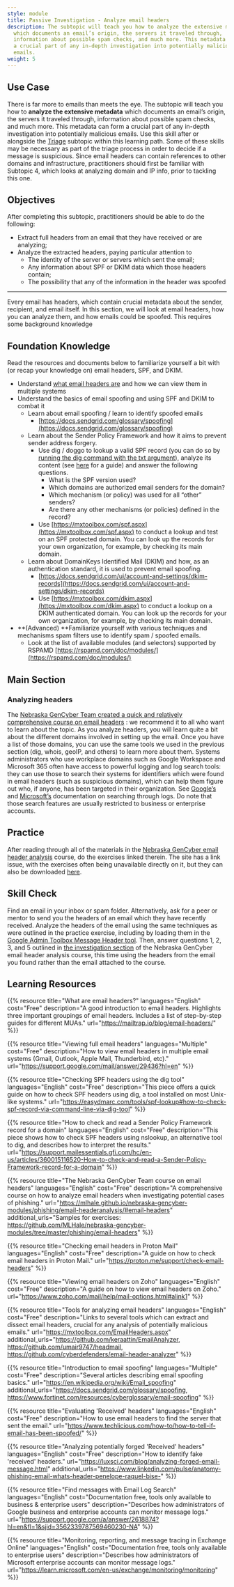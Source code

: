 ```yaml
---
style: module
title: Passive Investigation - Analyze email headers
description: The subtopic will teach you how to analyze the extensive metadata
  which documents an email’s origin, the servers it traveled through,
  information about possible spam checks, and much more. This metadata can form
  a crucial part of any in-depth investigation into potentially malicious
  emails.
weight: 5
---
```


## Use Case

There is far more to emails than meets the eye. The subtopic will teach you how to **analyze the extensive metadata** which documents an email’s origin, the servers it traveled through, information about possible spam checks, and much more. This metadata can form a crucial part of any in-depth investigation into potentially malicious emails.
Use this skill after or alongside the [Triage](#subtopic-4-passive-investigation-analyze-urls-hostnames-and-ip-addresses) subtopic within this learning path. Some of these skills may be necessary as part of the triage process in order to decide if a message is suspicious.
Since email headers can contain references to other domains and infrastructure, practitioners should first be familiar with Subtopic 4, which looks at analyzing domain and IP info, prior to tackling this one.

## Objectives

After completing this subtopic, practitioners should be able to do the following:
- Extract full headers from an email that they have received or are analyzing;
- Analyze the extracted headers, paying particular attention to
  - The identity of the server or servers which sent the email;
  - Any information about SPF or DKIM data which those headers contain;
  - The possibility that any of the information in the header was spoofed

---

Every email has headers, which contain crucial metadata about the sender, recipient, and email itself. In this section, we will look at email headers, how you can analyze them, and how emails could be spoofed. This requires some background knowledge

## Foundation Knowledge

Read the resources and documents below to familiarize yourself a bit with (or recap your knowledge on) email headers, SPF, and DKIM.
- Understand [what email headers are](https://support.google.com/mail/answer/29436?hl=en) and how we can view them in multiple systems
- Understand the basics of email spoofing and using SPF and DKIM to combat it
  - Learn about email spoofing / learn to identify spoofed emails
    - [https://docs.sendgrid.com/glossary/spoofing](https://docs.sendgrid.com/glossary/spoofing)
  - Learn about the Sender Policy Framework and how it aims to prevent sender address forgery.
    - Use dig / doggo to lookup a valid SPF record (you can do so by [running the dig command with the txt argument](https://easydmarc.com/tools/spf-lookup#how-to-check-spf-record-via-command-line-via-dig-tool)), analyze its content (see [here](https://support.mailessentials.gfi.com/hc/en-us/articles/360015116520-How-to-check-and-read-a-Sender-Policy-Framework-record-for-a-domain) for a guide) and answer the following questions.
      - What is the SPF version used?
      - Which domains are authorized email senders for the domain?
      - Which mechanism (or policy) was used for all “other” senders?
      - Are there any other mechanisms (or policies) defined in the record?
    - Use [https://mxtoolbox.com/spf.aspx](https://mxtoolbox.com/spf.aspx) to conduct a lookup and test on an SPF protected domain. You can look up the records for your own organization, for example, by checking its main domain.
  - Learn about DomainKeys Identified Mail (DKIM) and how, as an authentication standard, it is used to prevent email spoofing.
    - [https://docs.sendgrid.com/ui/account-and-settings/dkim-records](https://docs.sendgrid.com/ui/account-and-settings/dkim-records)
    - Use [https://mxtoolbox.com/dkim.aspx](https://mxtoolbox.com/dkim.aspx) to conduct a lookup on a DKIM authenticated domain. You can look up the records for your own organization, for example, by checking its main domain.
- **(Advanced) **Familiarize yourself with various techniques and mechanisms spam filters use to identify spam / spoofed emails.
  - Look at the list of available modules (and selectors) supported by RSPAMD [https://rspamd.com/doc/modules/](https://rspamd.com/doc/modules/)

## Main Section
### Analyzing headers

The [Nebraska GenCyber Team created a quick and relatively comprehensive course on email headers](https://mlhale.github.io/nebraska-gencyber-modules/phishing/email-headeranalysis/#email-headers) : we recommend it to all who want to learn about the topic.
As you analyze headers, you will learn quite a bit about the different domains involved in setting up the email. Once you have a list of those domains, you can use the same tools we used in the previous section (dig, whois, geoIP, and others) to learn more about them.
Systems administrators who use workplace domains such as Google Workspace and Microsoft 365 often have access to powerful logging and log search tools: they can use those to search their systems for identifiers which were found in email headers (such as suspicious domains), which can help them figure out who, if anyone, has been targeted in their organization. See [Google’s](https://support.google.com/a/answer/2618874?hl=en&fl=1&sjid=3562339787569460230-NA) and [Microsoft’s](https://learn.microsoft.com/en-us/exchange/monitoring/monitoring) documentation on searching through logs. Do note that those search features are usually restricted to business or enterprise accounts.

## Practice

After reading through all of the materials in the [Nebraska GenCyber email header analysis](https://mlhale.github.io/nebraska-gencyber-modules/phishing/email-headeranalysis/) course, do the exercises linked therein. The site has a link issue, with the exercises often being unavailable directly on it, but they can also be downloaded [here](https://github.com/MLHale/nebraska-gencyber-modules/tree/master/phishing/email-headers).

## Skill Check

Find an email in your inbox or spam folder. Alternatively, ask for a peer or mentor to send you the headers of an email which they have recently received. Analyze the headers of the email using the same techniques as were outlined in the practice exercise, including by loading them in the [Google Admin Toolbox Message Header tool](https://toolbox.googleapps.com/apps/messageheader/). Then, answer questions 1, 2, 3, and 5 outlined in [the investigation section](https://mlhale.github.io/nebraska-gencyber-modules/phishing/email-headeranalysis/#investigation) of the Nebraska GenCyber email header analysis course, this time using the headers from the email you found rather than the email attached to the course.

## Learning Resources

{{% resource title="What are email headers?" languages="English" cost="Free" description="A good introduction to email headers. Highlights three important groupings of email headers. Includes a list of step-by-step guides for different MUAs." url="https://mailtrap.io/blog/email-headers/" %}}

{{% resource title="Viewing full email headers" languages="Multiple" cost="Free" description="How to view email headers in multiple email systems (Gmail, Outlook, Apple Mail, Thunderbird, etc)." url="https://support.google.com/mail/answer/29436?hl=en" %}}

{{% resource title="Checking SPF headers using the dig tool" languages="English" cost="Free" description="This piece offers a quick guide on how to check SPF headers using dig, a tool installed on most Unix-like systems." url="https://easydmarc.com/tools/spf-lookup#how-to-check-spf-record-via-command-line-via-dig-tool" %}}

{{% resource title="How to check and read a Sender Policy Framework record for a domain" languages="English" cost="Free" description="This piece shows how to check SPF headers using nslookup, an alternative tool to dig, and describes how to interpret the results." url="https://support.mailessentials.gfi.com/hc/en-us/articles/360015116520-How-to-check-and-read-a-Sender-Policy-Framework-record-for-a-domain" %}}

{{% resource title="The Nebraska GenCyber Team course on email headers" languages="English" cost="Free" description="A comprehensive course on how to analyze email headers when investigating potential cases of phishing." url="https://mlhale.github.io/nebraska-gencyber-modules/phishing/email-headeranalysis/#email-headers" additional_urls="Samples for exercises: https://github.com/MLHale/nebraska-gencyber-modules/tree/master/phishing/email-headers" %}}

{{% resource title="Checking email headers in Proton Mail" languages="English" cost="Free" description="A guide on how to check email headers in Proton Mail." url="https://proton.me/support/check-email-headers" %}}

{{% resource title="Viewing email headers on Zoho" languages="English" cost="Free" description="A guide on how to view email headers on Zoho." url="https://www.zoho.com/mail/help/mail-options.html#alink1" %}}

{{% resource title="Tools for analyzing email headers" languages="English" cost="Free" description="Links to several tools which can extract and dissect email headers, crucial for any analysis of potentially malicious emails." url="https://mxtoolbox.com/EmailHeaders.aspx" additional_urls="https://github.com/keraattin/EmailAnalyzer, https://github.com/umair9747/headmail, https://github.com/cyberdefenders/email-header-analyzer" %}}

{{% resource title="Introduction to email spoofing" languages="Multiple" cost="Free" description="Several articles describing email spoofing basics." url="https://en.wikipedia.org/wiki/Email_spoofing" additional_urls="https://docs.sendgrid.com/glossary/spoofing, https://www.fortinet.com/resources/cyberglossary/email-spoofing" %}}

{{% resource title="Evaluating 'Received' headers" languages="English" cost="Free" description="How to use email headers to find the server that sent the email." url="https://www.techlicious.com/how-to/how-to-tell-if-email-has-been-spoofed/" %}}

{{% resource title="Analyzing potentially forged 'Received' headers" languages="English" cost="Free" description="How to identify fake 'received' headers." url="https://luxsci.com/blog/analyzing-forged-email-message.html" additional_urls="https://www.linkedin.com/pulse/anatomy-phishing-email-whats-header-penelope-raquel-bise-" %}}

{{% resource title="Find messages with Email Log Search" languages="English" cost="Documentation free, tools only available to business & enterprise users" description="Describes how administrators of Google business and enterprise accounts can monitor message logs." url="https://support.google.com/a/answer/2618874?hl=en&fl=1&sjid=3562339787569460230-NA" %}}

{{% resource title="Monitoring, reporting, and message tracing in Exchange Online" languages="English" cost="Documentation free, tools only available to enterprise users" description="Describes how administrators of Microsoft enterprise accounts can monitor message logs." url="https://learn.microsoft.com/en-us/exchange/monitoring/monitoring" %}}

